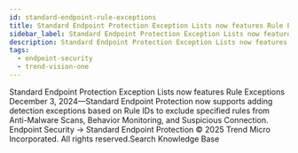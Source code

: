 ```yaml
---
id: standard-endpoint-rule-exceptions
title: Standard Endpoint Protection Exception Lists now features Rule Exceptions
sidebar_label: Standard Endpoint Protection Exception Lists now features Rule Exceptions
description: Standard Endpoint Protection Exception Lists now features Rule Exceptions
tags:
  - endpoint-security
  - trend-vision-one
---
```


 Standard Endpoint Protection Exception Lists now features Rule Exceptions December 3, 2024—Standard Endpoint Protection now supports adding detection exceptions based on Rule IDs to exclude specified rules from Anti-Malware Scans, Behavior Monitoring, and Suspicious Connection. Endpoint Security → Standard Endpoint Protection © 2025 Trend Micro Incorporated. All rights reserved.Search Knowledge Base